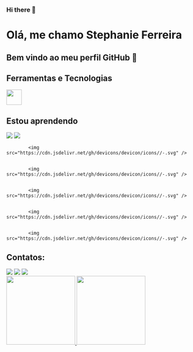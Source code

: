 ### Hi there 👋

# Olá, me chamo Stephanie Ferreira
## Bem vindo ao meu perfil GitHub 👋


## Ferramentas e Tecnologias

<img src="https://cdn.jsdelivr.net/gh/devicons/devicon/icons/git/git-original.svg" width="40" height="40"/>

## Estou aprendendo

<link rel="stylesheet"href="https://cdn.jsdelivr.net/gh/devicons/devicon@v2.15.1/devicon.min.css">
          
<img src="https://cdn.jsdelivr.net/gh/devicons/devicon/icons//-.svg" />
          
<img src="https://cdn.jsdelivr.net/gh/devicons/devicon/icons//-.svg" />
            
            <img src="https://cdn.jsdelivr.net/gh/devicons/devicon/icons//-.svg" />
            
            
            <img src="https://cdn.jsdelivr.net/gh/devicons/devicon/icons//-.svg" />
            
            
            <img src="https://cdn.jsdelivr.net/gh/devicons/devicon/icons//-.svg" />
            
            
            <img src="https://cdn.jsdelivr.net/gh/devicons/devicon/icons//-.svg" />
          
         
            <img src="https://cdn.jsdelivr.net/gh/devicons/devicon/icons//-.svg" />
            
## Contatos:

<div>
<a href="https://instagram.com/seu-usuário-instagram-aqui" target="_blank"><img src="https://img.shields.io/badge/-Instagram-%23E4405F?style=for-the-badge&logo=instagram&logoColor=white" target="_blank"></a>
<a href = "stephanievale94@gmail.com"><img src="https://img.shields.io/badge/Gmail-D14836?style=for-the-badge&logo=gmail&logoColor=white" target="_blank"></a>
<a href="https://www.linkedin.com/in/stephanie-ferreira1/" target="_blank"><img src="https://img.shields.io/badge/-LinkedIn-%230077B5?style=for-the-badge&logo=linkedin&logoColor=white" target="_blank"></a>   
</div>  

<div>
<a href="https://github.com/stephaniefv">
<img height="180em" src="https://github-readme-stats.vercel.app/api/top-langs/?stephaniefv&layout=compact&langs_count=7&theme=dracula"/>
<img height="180em" src="https://github-readme-stats.vercel.app/api?stephaniefv&show_icons=true&theme=dracula&include_all_commits=true&count_private=true"/>
</div>
  
  
          
          
          
          
